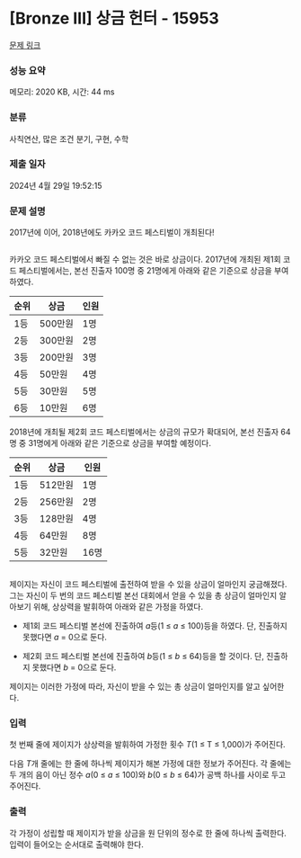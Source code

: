 # [Bronze III] 상금 헌터 - 15953 

[문제 링크](https://www.acmicpc.net/problem/15953) 

### 성능 요약

메모리: 2020 KB, 시간: 44 ms

### 분류

사칙연산, 많은 조건 분기, 구현, 수학

### 제출 일자

2024년 4월 29일 19:52:15

### 문제 설명

<p>2017년에 이어, 2018년에도 카카오 코드 페스티벌이 개최된다!</p>

<p style="text-align: center;"><img alt="" src=""></p>

<p>카카오 코드 페스티벌에서 빠질 수 없는 것은 바로 상금이다. 2017년에 개최된 제1회 코드 페스티벌에서는, 본선 진출자 100명 중 21명에게 아래와 같은 기준으로 상금을 부여하였다.</p>

<div class="table-responsive">
<table class="table table-bordered">
	<thead>
		<tr>
			<th>순위</th>
			<th>상금</th>
			<th>인원</th>
		</tr>
	</thead>
	<tbody>
		<tr>
			<td>1등</td>
			<td>500만원</td>
			<td>1명</td>
		</tr>
		<tr>
			<td>2등</td>
			<td>300만원</td>
			<td>2명</td>
		</tr>
		<tr>
			<td>3등</td>
			<td>200만원</td>
			<td>3명</td>
		</tr>
		<tr>
			<td>4등</td>
			<td>50만원</td>
			<td>4명</td>
		</tr>
		<tr>
			<td>5등</td>
			<td>30만원</td>
			<td>5명</td>
		</tr>
		<tr>
			<td>6등</td>
			<td>10만원</td>
			<td>6명</td>
		</tr>
	</tbody>
</table>
</div>

<p>2018년에 개최될 제2회 코드 페스티벌에서는 상금의 규모가 확대되어, 본선 진출자 64명 중 31명에게 아래와 같은 기준으로 상금을 부여할 예정이다.</p>

<div class="table-responsive">
<table class="table table-bordered">
	<thead>
		<tr>
			<th>순위</th>
			<th>상금</th>
			<th>인원</th>
		</tr>
	</thead>
	<tbody>
		<tr>
			<td>1등</td>
			<td>512만원</td>
			<td>1명</td>
		</tr>
		<tr>
			<td>2등</td>
			<td>256만원</td>
			<td>2명</td>
		</tr>
		<tr>
			<td>3등</td>
			<td>128만원</td>
			<td>4명</td>
		</tr>
		<tr>
			<td>4등</td>
			<td>64만원</td>
			<td>8명</td>
		</tr>
		<tr>
			<td>5등</td>
			<td>32만원</td>
			<td>16명</td>
		</tr>
	</tbody>
</table>
</div>

<p style="text-align: center;"><img alt="" src=""></p>

<p>제이지는 자신이 코드 페스티벌에 출전하여 받을 수 있을 상금이 얼마인지 궁금해졌다. 그는 자신이 두 번의 코드 페스티벌 본선 대회에서 얻을 수 있을 총 상금이 얼마인지 알아보기 위해, 상상력을 발휘하여 아래와 같은 가정을 하였다.</p>

<ul>
	<li>
	<p>제1회 코드 페스티벌 본선에 진출하여 <em>a</em>등(1 ≤ <em>a</em> ≤ 100)등을 하였다. 단, 진출하지 못했다면 <em>a</em> = 0으로 둔다.</p>
	</li>
	<li>
	<p>제2회 코드 페스티벌 본선에 진출하여 <em>b</em>등(1 ≤ <em>b</em> ≤ 64)등을 할 것이다. 단, 진출하지 못했다면 <em>b</em> = 0으로 둔다.</p>
	</li>
</ul>

<p>제이지는 이러한 가정에 따라, 자신이 받을 수 있는 총 상금이 얼마인지를 알고 싶어한다.</p>

### 입력 

 <p>첫 번째 줄에 제이지가 상상력을 발휘하여 가정한 횟수 <em>T</em>(1 ≤ T ≤ 1,000)가 주어진다.</p>

<p>다음 <em>T</em>개 줄에는 한 줄에 하나씩 제이지가 해본 가정에 대한 정보가 주어진다. 각 줄에는 두 개의 음이 아닌 정수 <em>a</em>(0 ≤ <em>a</em> ≤ 100)와 <em>b</em>(0 ≤ <em>b</em> ≤ 64)가 공백 하나를 사이로 두고 주어진다.</p>

### 출력 

 <p>각 가정이 성립할 때 제이지가 받을 상금을 원 단위의 정수로 한 줄에 하나씩 출력한다. 입력이 들어오는 순서대로 출력해야 한다.</p>

